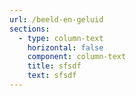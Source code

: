 ```yaml
---
url: /beeld-en-geluid
sections:
  - type: column-text
    horizontal: false
    component: column-text
    title: sfsdf
    text: sfsdf
---
```

